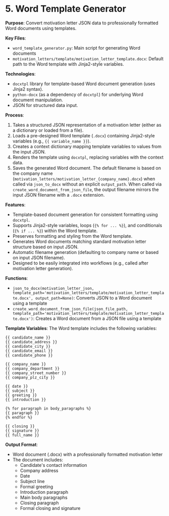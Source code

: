 # 5. Word Template Generator

**Purpose**: Convert motivation letter JSON data to professionally formatted Word documents using templates.

**Key Files**:
- `word_template_generator.py`: Main script for generating Word documents
- `motivation_letters/template/motivation_letter_template.docx`: Default path to the Word template with Jinja2-style variables.

**Technologies**:
- `docxtpl` library for template-based Word document generation (uses Jinja2 syntax).
- `python-docx` (as a dependency of `docxtpl`) for underlying Word document manipulation.
- JSON for structured data input.

**Process**:
1. Takes a structured JSON representation of a motivation letter (either as a dictionary or loaded from a file).
2. Loads a pre-designed Word template (`.docx`) containing Jinja2-style variables (e.g., `{{ variable_name }}`).
3. Creates a context dictionary mapping template variables to values from the input JSON.
4. Renders the template using `docxtpl`, replacing variables with the context data.
5. Saves the generated Word document. The default filename is based on the company name (`motivation_letters/motivation_letter_{company_name}.docx`) when called via `json_to_docx` without an explicit `output_path`. When called via `create_word_document_from_json_file`, the output filename mirrors the input JSON filename with a `.docx` extension.

**Features**:
- Template-based document generation for consistent formatting using `docxtpl`.
- Supports Jinja2-style variables, loops (`{% for ... %}`), and conditionals (`{% if ... %}`) within the Word template.
- Preserves formatting and styling from the Word template.
- Generates Word documents matching standard motivation letter structure based on input JSON.
- Automatic filename generation (defaulting to company name or based on input JSON filename).
- Designed to be easily integrated into workflows (e.g., called after motivation letter generation).

**Functions**:
- `json_to_docx(motivation_letter_json, template_path='motivation_letters/template/motivation_letter_template.docx', output_path=None)`: Converts JSON to a Word document using a template
- `create_word_document_from_json_file(json_file_path, template_path='motivation_letters/template/motivation_letter_template.docx')`: Creates a Word document from a JSON file using a template

**Template Variables**:
The Word template includes the following variables:
```
{{ candidate_name }}
{{ candidate_address }}
{{ candidate_city }}
{{ candidate_email }}
{{ candidate_phone }}

{{ company_name }}
{{ company_department }}
{{ company_street_number }}
{{ company_plz_city }}

{{ date }}
{{ subject }}
{{ greeting }}
{{ introduction }}

{% for paragraph in body_paragraphs %}
{{ paragraph }}
{% endfor %}

{{ closing }}
{{ signature }}
{{ full_name }}
```

**Output Format**:
- Word document (.docx) with a professionally formatted motivation letter
- The document includes:
  - Candidate's contact information
  - Company address
  - Date
  - Subject line
  - Formal greeting
  - Introduction paragraph
  - Main body paragraphs
  - Closing paragraph
  - Formal closing and signature
